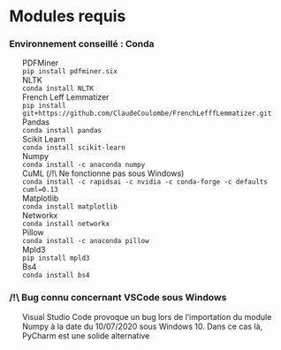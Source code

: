 # Modules requis

<h3>Environnement conseillé : Conda</h3>

<ul style="list-style: none;">
    <li>PDFMiner</li>
    <code>pip install pdfminer.six</code>
    <li></li>
    <li>NLTK</li>
    <code>conda install NLTK</code>
    <li></li>
    <li>French Leff Lemmatizer</li>
    <code>pip install git+https://github.com/ClaudeCoulombe/FrenchLefffLemmatizer.git</code>
    <li></li>
    <li>Pandas</li>
    <code>conda install pandas</code>
    <li></li>
    <li>Scikit Learn</li>
    <code>conda install scikit-learn</code>
    <li></li>
    <li>Numpy</li>
    <code>conda install -c anaconda numpy</code>      
    <li></li>
    <li>CuML  (/!\ Ne fonctionne pas sous Windows)</li>
    <code>conda install -c rapidsai -c nvidia -c conda-forge -c defaults cuml=0.13</code>
    <li></li>
    <li>Matplotlib</li>
    <code>conda install matplotlib</code>      
    <li></li>
    <li>Networkx</li>
    <code>conda install networkx</code>      
    <li></li>
    <li>Pillow</li>
    <code>conda install -c anaconda pillow</code>      
    <li></li>
    <li>Mpld3</li>
    <code>pip install mpld3</code>
    <li></li>
    <li>Bs4</li>
    <code>conda install bs4</code>
</ul>

<h3>/!\ Bug connu concernant VSCode sous Windows</h3>

<ul style="list-style: none;">
  <li>Visual Studio Code provoque un bug lors de
l’importation du module Numpy à la date du 10/07/2020 sous Windows 10. Dans ce cas là, PyCharm est une solide alternative</li>
</ul>